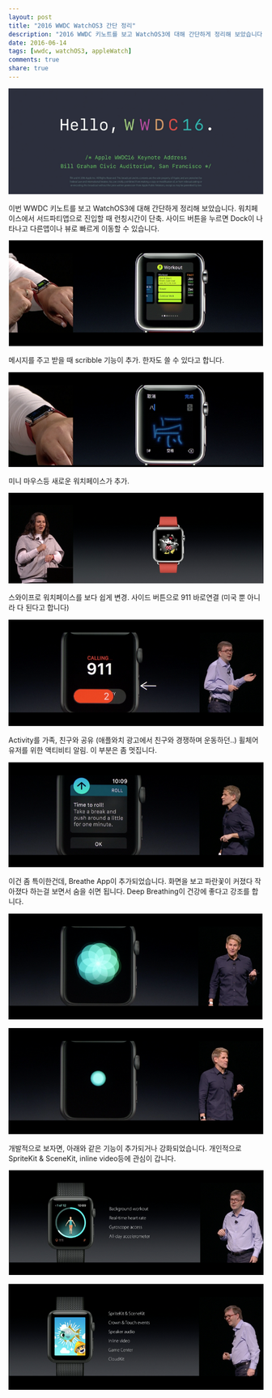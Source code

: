 ```yaml
---
layout: post
title: "2016 WWDC WatchOS3 간단 정리"
description: "2016 WWDC 키노트를 보고 WatchOS3에 대해 간단하게 정리해 보았습니다."
date: 2016-06-14
tags: [wwdc, watchOS3, appleWatch]
comments: true
share: true
---
```


![큰 이미지](/images/20160614-1.png)

이번 WWDC 키노트를 보고 WatchOS3에 대해 간단하게 정리해 보았습니다.
워치페이스에서 서드파티앱으로 진입할 때 런칭시간이 단축.
사이드 버튼을 누르면 Dock이 나타나고 다른앱이나 뷰로 빠르게 이동할 수 있습니다.

![큰 이미지](/images/20160614-2.png)

메시지를 주고 받을 때 scribble 기능이 추가. 한자도 쓸 수 있다고 합니다.

![큰 이미지](/images/20160614-3.png)

미니 마우스등 새로운 워치페이스가 추가.

![큰 이미지](/images/20160614-4.png)

스와이프로 워치페이스를 보다 쉽게 변경.
사이드 버튼으로 911 바로연결 (미국 뿐 아니라 다 된다고 합니다)

![큰 이미지](/images/20160614-5.png)

Activity를 가족, 친구와 공유 (애플와치 광고에서 친구와 경쟁하며 운동하던..)
휠체어 유저를 위한 액티비티 알림. 이 부분은 좀 멋집니다.

![큰 이미지](/images/20160614-6.png)

이건 좀 특이한건데, Breathe App이 추가되었습니다. 화면을 보고 파란꽃이 커졌다 작아졌다 하는걸 보면서 숨을 쉬면 됩니다. Deep Breathing이 건강에 좋다고 강조를 합니다.

![큰 이미지](/images/20160614-7.png)

![큰 이미지](/images/20160614-8.png)

개발적으로 보자면, 아래와 같은 기능이 추가되거나 강화되었습니다.
개인적으로 SpriteKit & SceneKit, inline video등에 관심이 갑니다.

![큰 이미지](/images/20160614-9.png)

![큰 이미지](/images/20160614-10.png)